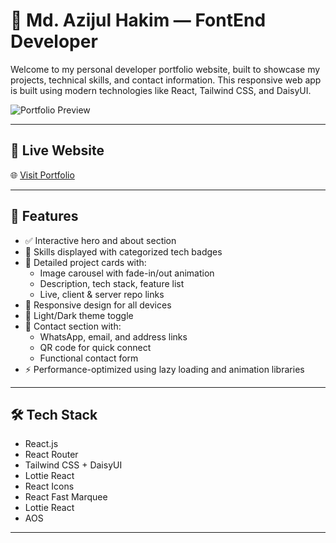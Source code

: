 # 💼 Md. Azijul Hakim — FontEnd Developer 

Welcome to my personal developer portfolio website, built to showcase my projects, technical skills, and contact information. This responsive web app is built using modern technologies like React, Tailwind CSS, and DaisyUI.

![Portfolio Preview](https://i.postimg.cc/BQpwgZk7/Md-Azijul-Hakim.png)

---

## 🔗 Live Website

🌐 [Visit Portfolio](https://azijulhakimbd.netlify.app/)

---

## 📌 Features

- ✅ Interactive hero and about section
- 🧠 Skills displayed with categorized tech badges
- 🧰 Detailed project cards with:
  - Image carousel with fade-in/out animation
  - Description, tech stack, feature list
  - Live, client & server repo links
- 📱 Responsive design for all devices
- 🌙 Light/Dark theme toggle
- 📨 Contact section with:
  - WhatsApp, email, and address links
  - QR code for quick connect
  - Functional contact form
- ⚡️ Performance-optimized using lazy loading and animation libraries

---

## 🛠️ Tech Stack

- React.js   
- React Router
- Tailwind CSS + DaisyUI
- Lottie React
- React Icons
- React Fast Marquee
- Lottie React
- AOS

---


